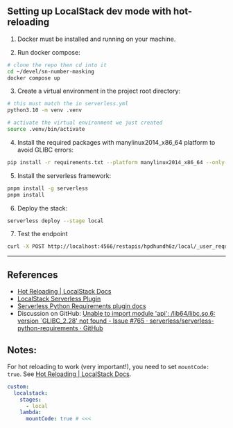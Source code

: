 ## Setting up LocalStack dev mode with hot-reloading

1. Docker must be installed and running on your machine.

2. Run docker compose:
```sh
# clone the repo then cd into it
cd ~/devel/sn-number-masking
docker compose up
```

3. Create a virtual environment in the project root directory:
```sh
# this must match the in serverless.yml
python3.10 -m venv .venv

# activate the virtual environment we just created
source .venv/bin/activate
```

4. Install the required packages with manylinux2014_x86_64 platform to avoid GLIBC errors:
```sh
pip install -r requirements.txt --platform manylinux2014_x86_64 --only-binary=:all: --target .venv/lib/python3.11/site-packages
```

5. Install the serverless framework:
```sh
pnpm install -g serverless
pnpm install
```

6. Deploy the stack:
```sh
serverless deploy --stage local
```

7. Test the endpoint
```sh
curl -X POST http://localhost:4566/restapis/hpdhundh6z/local/_user_request_/test   -H "Content-Type: application/json"   -d '{"real_number": "+16505604560"}' | jq
```

---


## References
- [Hot Reloading | LocalStack Docs](https://docs.localstack.cloud/user-guide/lambda-tools/hot-reloading/#hot-reloading-for-python-lambdas)
- [LocalStack Serverless Plugin](https://www.serverless.com/plugins/serverless-localstack)
- [Serverless Python Requirements plugin docs](https://www.serverless.com/plugins/serverless-python-requirements)
- Discussion on GitHub: [Unable to import module 'api': /lib64/libc.so.6: version \`GLIBC\_2.28' not found - Issue #765 · serverless/serverless-python-requirements · GitHub](https://github.com/serverless/serverless-python-requirements/issues/765#issuecomment-1507138749) 


## Notes:
For hot reloading to work (very important!), you need to set `mountCode: true`. See [Hot Reloading | LocalStack Docs](https://docs.localstack.cloud/user-guide/lambda-tools/hot-reloading/#hot-reloading-for-python-lambdas).

```yml
custom:
  localstack:
    stages:
      - local
    lambda:
      mountCode: true # <<<
```